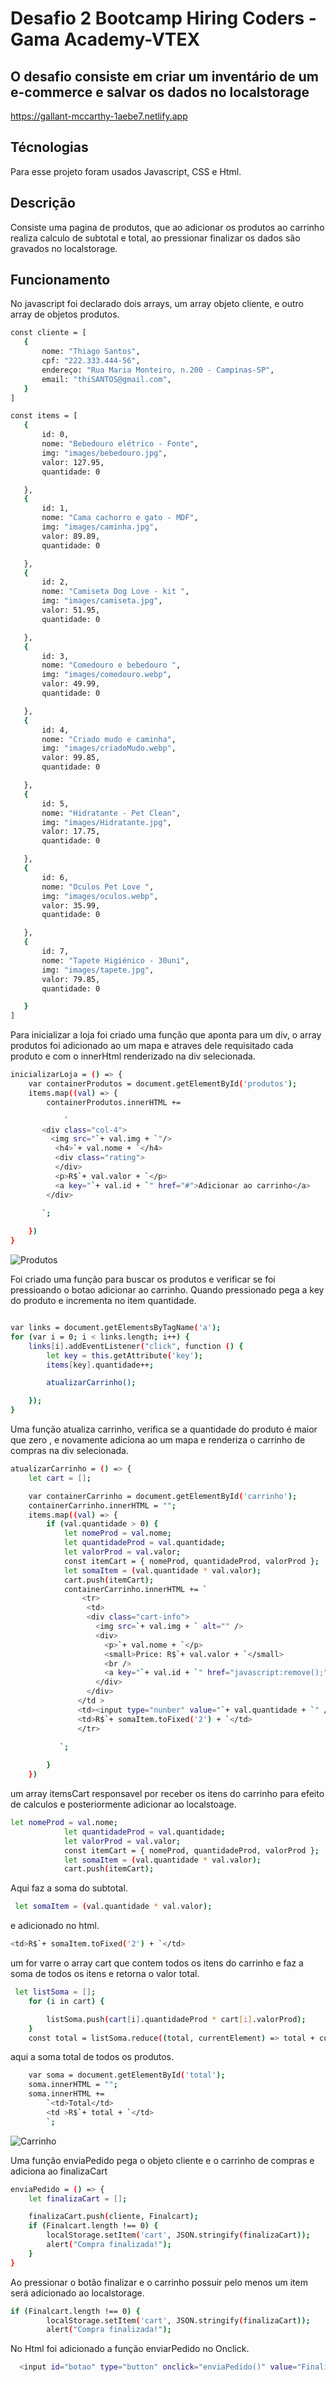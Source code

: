 # Desafio 2 Bootcamp Hiring Coders - Gama Academy-VTEX
## O desafio consiste em criar um inventário de um e-commerce e salvar os dados no localstorage

https://gallant-mccarthy-1aebe7.netlify.app

## Técnologias
Para esse projeto foram usados Javascript, CSS e Html.

## Descrição
Consiste uma pagina de produtos, que ao adicionar os produtos ao carrinho realiza calculo de subtotal e total, ao pressionar finalizar os dados são gravados no localstorage.

## Funcionamento
 No javascript foi declarado dois arrays, um array objeto cliente, e outro array de objetos produtos.
 ```sh
const cliente = [
    {
        nome: "Thiago Santos",
        cpf: "222.333.444-56",
        endereço: "Rua Maria Monteiro, n.200 - Campinas-SP",
        email: "thiSANTOS@gmail.com",
    }
]

const items = [
    {
        id: 0,
        nome: "Bebedouro elétrico - Fonte",
        img: "images/bebedouro.jpg",
        valor: 127.95,
        quantidade: 0

    },
    {
        id: 1,
        nome: "Cama cachorro e gato - MDF",
        img: "images/caminha.jpg",
        valor: 89.89,
        quantidade: 0

    },
    {
        id: 2,
        nome: "Camiseta Dog Love - kit ",
        img: "images/camiseta.jpg",
        valor: 51.95,
        quantidade: 0

    },
    {
        id: 3,
        nome: "Comedouro e bebedouro ",
        img: "images/comedouro.webp",
        valor: 49.99,
        quantidade: 0

    },
    {
        id: 4,
        nome: "Criado mudo e caminha",
        img: "images/criadoMudo.webp",
        valor: 99.85,
        quantidade: 0

    },
    {
        id: 5,
        nome: "Hidratante - Pet Clean",
        img: "images/Hidratante.jpg",
        valor: 17.75,
        quantidade: 0

    },
    {
        id: 6,
        nome: "Oculos Pet Love ",
        img: "images/oculos.webp",
        valor: 35.99,
        quantidade: 0

    },
    {
        id: 7,
        nome: "Tapete Higiénico - 30uni",
        img: "images/tapete.jpg",
        valor: 79.85,
        quantidade: 0

    }
]
```
Para inicializar a loja foi criado uma função que aponta para um div, o array produtos foi adicionado ao um mapa e atraves dele requisitado cada produto e com o innerHtml renderizado na div selecionada.

```sh
inicializarLoja = () => {
    var containerProdutos = document.getElementById('produtos');
    items.map((val) => {
        containerProdutos.innerHTML +=

            `
       <div class="col-4">
         <img src="`+ val.img + `"/>
          <h4>`+ val.nome + `</h4>
          <div class="rating">
          </div>
          <p>R$`+ val.valor + `</p>
          <a key="`+ val.id + `" href="#">Adicionar ao carrinho</a>
        </div>
        
       `;

    })
}
```
![Produtos](https://github.com/ThiagoSantos-devthb/Hiring-Coders-Vtex---Desafio-2/blob/main/images/produtos.png)

Foi criado uma função para buscar os produtos e verificar se foi pressioando o botao adicionar ao carrinho. Quando pressionado pega a key do produto e incrementa no item quantidade.


```sh

var links = document.getElementsByTagName('a');
for (var i = 0; i < links.length; i++) {
    links[i].addEventListener("click", function () {
        let key = this.getAttribute('key');
        items[key].quantidade++;

        atualizarCarrinho();

    });
}

```
Uma função atualiza carrinho, verifica se a quantidade do produto é maior que zero , e novamente adiciona ao um mapa e renderiza o carrinho de compras na div selecionada.

```sh
atualizarCarrinho = () => {
    let cart = [];

    var containerCarrinho = document.getElementById('carrinho');
    containerCarrinho.innerHTML = "";
    items.map((val) => {
        if (val.quantidade > 0) {
            let nomeProd = val.nome;
            let quantidadeProd = val.quantidade;
            let valorProd = val.valor;
            const itemCart = { nomeProd, quantidadeProd, valorProd };
            let somaItem = (val.quantidade * val.valor);
            cart.push(itemCart);
            containerCarrinho.innerHTML += `
                <tr>
                 <td>
                 <div class="cart-info">
                   <img src=`+ val.img + ` alt="" />
                   <div>
                     <p>`+ val.nome + `</p>
                     <small>Price: R$`+ val.valor + `</small>
                     <br />
                     <a key="`+ val.id + `" href="javascript:remove();">Remove</a>
                   </div>
                 </div>
               </td >
               <td><input type="nunber" value="`+ val.quantidade + `" /></td>
               <td>R$`+ somaItem.toFixed('2') + `</td>
               </tr>
           
           `;

        }
    })

```
um array itemsCart responsavel por receber os itens do carrinho para efeito de calculos e posteriormente adicionar ao localstoage.
```sh
let nomeProd = val.nome;
            let quantidadeProd = val.quantidade;
            let valorProd = val.valor;
            const itemCart = { nomeProd, quantidadeProd, valorProd };
            let somaItem = (val.quantidade * val.valor);
            cart.push(itemCart);
```
Aqui faz a soma do subtotal.
```sh
 let somaItem = (val.quantidade * val.valor);
```
e adicionado no html.
```sh
<td>R$`+ somaItem.toFixed('2') + `</td>
```
um for varre o array cart que contem todos os itens do carrinho e faz a soma de todos os itens e retorna o valor total.
```sh
 let listSoma = [];
    for (i in cart) {

        listSoma.push(cart[i].quantidadeProd * cart[i].valorProd);
    }
    const total = listSoma.reduce((total, currentElement) => total + currentElement);

```
aqui a soma total de todos os produtos.
```sh
    var soma = document.getElementById('total');
    soma.innerHTML = "";
    soma.innerHTML +=
        `<td>Total</td>
        <td >R$`+ total + `</td>
        `;
```
![Carrinho](https://github.com/ThiagoSantos-devthb/Hiring-Coders-Vtex---Desafio-2/blob/main/images/carrinho.png)

Uma função enviaPedido pega o objeto cliente e o carrinho de compras e adiciona ao finalizaCart
```sh
enviaPedido = () => {
    let finalizaCart = [];

    finalizaCart.push(cliente, Finalcart);
    if (Finalcart.length !== 0) {
        localStorage.setItem('cart', JSON.stringify(finalizaCart));
        alert("Compra finalizada!");
    }
}
```
Ao pressionar o botão finalizar  e o carrinho possuir pelo menos um item será adicionado ao localstorage.
```sh
if (Finalcart.length !== 0) {
        localStorage.setItem('cart', JSON.stringify(finalizaCart));
        alert("Compra finalizada!");
```
No Html foi adicionado a função enviarPedido no Onclick.
```sh
  <input id="botao" type="button" onclick="enviaPedido()" value="Finalizar">
```
 
